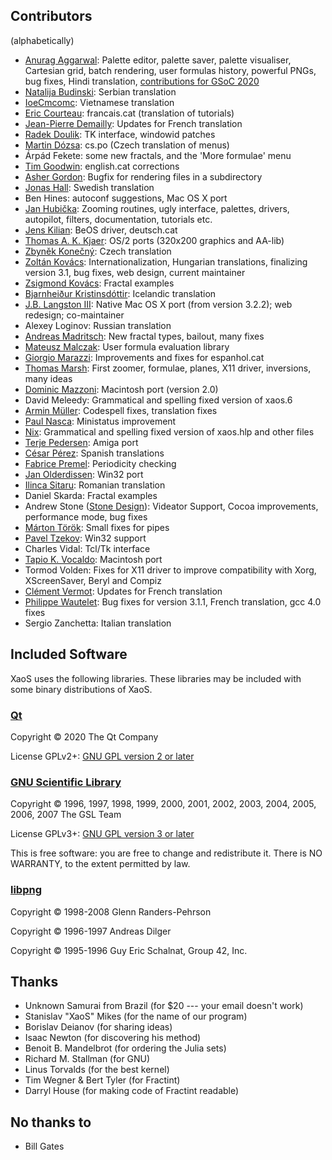 ## Contributors

(alphabetically)

- [Anurag Aggarwal](mailto:kanurag94@gmail.com): Palette editor, palette saver, palette visualiser, Cartesian grid, batch rendering, user formulas history, powerful PNGs, bug fixes, Hindi translation, [contributions for GSoC 2020](https://github.com/xaos-project/XaoS/wiki/GSoC-2020)
- [Natalija Budinski](mailto:nbudinski@yahoo.com): Serbian translation
- [IoeCmcomc](https://github.com/IoeCmcomc): Vietnamese translation
- [Eric Courteau](mailto:ecourteau@cplus.fr): francais.cat (translation of tutorials)
- [Jean-Pierre Demailly](mailto:Jean-Pierre.Demailly@ujf-grenoble.fr): Updates for French translation
- [Radek Doulik](mailto:rodo@atrey.karlin.mff.cuni.cz): TK interface, windowid patches
- [Martin Dózsa](mailto:madsoft@centrum.cz): cs.po (Czech translation of menus)
- Árpád Fekete: some new fractals, and the 'More formulae' menu
- [Tim Goodwin](mailto:tgoodwin@cygnus.co.uk): english.cat corrections
- [Asher Gordon](mailto:AsDaGo@posteo.net): Bugfix for rendering files in a subdirectory
- [Jonas Hall](mailto:jonas.hall@norrtalje.se): Swedish translation
- Ben Hines: autoconf suggestions, Mac OS X port
- [Jan Hubička](mailto:jh@ucw.cz): Zooming routines, ugly interface, palettes, drivers, autopilot, filters, documentation, tutorials etc.
- [Jens Kilian](mailto:jjk@acm.org): BeOS driver, deutsch.cat
- [Thomas A. K. Kjaer](mailto:takjaer@imv.aau.dk): OS/2 ports (320x200 graphics and AA-lib)
- [Zbyněk Konečný](mailto:zbynek@geogebra.org): Czech translation
- [Zoltán Kovács](mailto:zoltan@geogebra.org): Internationalization, Hungarian translations, finalizing version 3.1, bug fixes, web design, current maintainer
- [Zsigmond Kovács](mailto:kovzsi@gmail.com): Fractal examples
- [Bjarnheiður Kristinsdóttir](mailto:bjarnhek@hi.is): Icelandic translation
- [J.B. Langston III](mailto:jb-langston@austin.rr.com): Native Mac OS X port (from version 3.2.2); web redesign; co-maintainer
- Alexey Loginov: Russian translation
- [Andreas Madritsch](mailto:amadritsch@datacomm.ch): New fractal types, bailout, many fixes
- [Mateusz Malczak](mailto:xaos@malczak.info): User formula evaluation library
- [Giorgio Marazzi](mailto:gmarazzi@vtr.net): Improvements and fixes for espanhol.cat
- [Thomas Marsh](mailto:thomas.marsh2@gmail.com): First zoomer, formulae, planes, X11 driver, inversions, many ideas
- [Dominic Mazzoni](mailto:dmazzoni@cs.cmu.edu): Macintosh port (version 2.0)
- David Meleedy: Grammatical and spelling fixed version of xaos.6
- [Armin Müller](https://github.com/arm-in): Codespell fixes, translation fixes
- [Paul Nasca](mailto:zynaddsubfx@yahoo.com): Ministatus improvement
- [Nix](mailto:nix@esperi.demon.co.uk): Grammatical and spelling fixed version of xaos.hlp and other files
- [Terje Pedersen](mailto:terjepe@login.eunet.no): Amiga port
- [César Pérez](mailto:oroz@users.sourceforge.net): Spanish translations
- [Fabrice Premel](mailto:premelfa@etu.utc.fr): Periodicity checking
- [Jan Olderdissen](mailto:jan@olderdissen.com): Win32 port
- [Ilinca Sitaru](mailto:ilinca.sitaru@gmail.com): Romanian translation
- Daniel Skarda: Fractal examples
- Andrew Stone ([Stone Design](www.stone.com)): Videator Support, Cocoa improvements, performance mode, bug fixes
- [Márton Török](mailto:marton.torok@gmail.com): Small fixes for pipes
- [Pavel Tzekov](mailto:paveltz@csoft.bg): Win32 support
- Charles Vidal: Tcl/Tk interface
- [Tapio K. Vocaldo](mailto:taps@rmx.com): Macintosh port
- Tormod Volden: Fixes for X11 driver to improve compatibility with Xorg, XScreenSaver, Beryl and Compiz
- [Clément Vermot](https://github.com/cvermot): Updates for French translation
- [Philippe Wautelet](mailto:p.wautelet@fractalzone.be): Bug fixes for version 3.1.1, French translation, gcc 4.0 fixes
- Sergio Zanchetta: Italian translation

## Included Software

XaoS uses the following libraries. These libraries may be included with some
binary distributions of XaoS.

### [Qt](https://www.qt.io/)
Copyright © 2020 The Qt Company

License GPLv2+: [GNU GPL version 2 or later](https://gnu.org/licenses/gpl.html)

### [GNU Scientific Library](https://www.gnu.org/software/gsl/)
Copyright © 1996, 1997, 1998, 1999, 2000, 2001, 2002, 2003, 2004, 2005, 2006, 2007 The GSL Team

License GPLv3+: [GNU GPL version 3 or later](https://gnu.org/licenses/gpl.html)

This is free software: you are free to change and redistribute it. 
There is NO WARRANTY, to the extent permitted by law.

### [libpng](http://www.libpng.org/pub/png/libpng.html)

Copyright © 1998-2008 Glenn Randers-Pehrson

Copyright © 1996-1997 Andreas Dilger

Copyright © 1995-1996 Guy Eric Schalnat, Group 42, Inc.

## Thanks

  * Unknown Samurai from Brazil (for $20 --- your email doesn't work)
  * Stanislav "XaoS" Mikes (for the name of our program)
  * Borislav Deianov (for sharing ideas)
  * Isaac Newton (for discovering his method)
  * Benoit B. Mandelbrot (for ordering the Julia sets)
  * Richard M. Stallman (for GNU)
  * Linus Torvalds (for the best kernel)
  * Tim Wegner & Bert Tyler (for Fractint)
  * Darryl House (for making code of Fractint readable)

## No thanks to

  * Bill Gates
